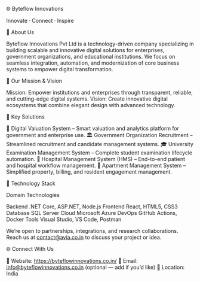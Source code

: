 🌐 Byteflow Innovations

Innovate · Connect · Inspire

🚀 About Us

Byteflow Innovations Pvt Ltd is a technology-driven company specializing in building scalable and innovative digital solutions for enterprises, government organizations, and educational institutions.
We focus on seamless integration, automation, and modernization of core business systems to empower digital transformation.

🚀 Our Mission & Vision

Mission: Empower institutions and enterprises through transparent, reliable, and cutting-edge digital systems.
Vision: Create innovative digital ecosystems that combine elegant design with advanced technology.

🧠 Key Solutions

💼 Digital Valuation System – Smart valuation and analytics platform for government and enterprise use.
🏛️ Government Organization Recruitment – Streamlined recruitment and candidate management systems.
🎓 University Examination Management System – Complete student examination lifecycle automation.
🏥 Hospital Management System (HMS) – End-to-end patient and hospital workflow management.
🏢 Apartment Management System – Simplified property, billing, and resident engagement management.

🧩 Technology Stack

Domain	Technologies

Backend	.NET Core, ASP.NET, Node.js
Frontend	React, HTML5, CSS3
Database	SQL Server
Cloud	Microsoft Azure
DevOps	GitHub Actions, Docker
Tools	Visual Studio, VS Code, Postman

We’re open to partnerships, integrations, and research collaborations.
Reach us at contact@avia.co.in to discuss your project or idea.

🌐 Connect With Us



🔗 Website: https://byteflowinnovations.co.in/
📧 Email: info@byteflowinnovations.co.in (optional — add if you’d like)
📍 Location: India
